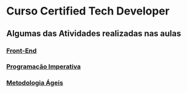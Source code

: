 # Curso Certified Tech Developer

## Algumas das Atividades realizadas nas aulas

### [Front-End](https://github.com/andersonsilva8609/ctd/tree/main/front-end)

### [Programação Imperativa](https://github.com/andersonsilva8609/ctd/tree/main/progra-imperativa)

### [Metodologia Ágeis](https://github.com/andersonsilva8609/ctd/tree/main/metodologia-ageis)
